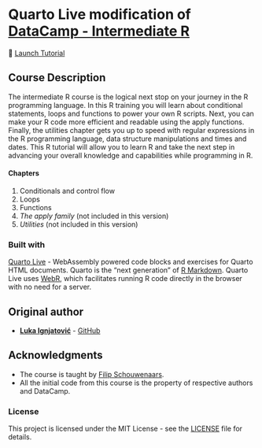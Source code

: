 

# Quarto Live modification of [DataCamp - Intermediate R](https://www.datacamp.com/courses/intermediate-r/)

🚀 [Launch Tutorial](https://mdlama.github.io/Intermediate_R/)

## Course Description

The intermediate R course is the logical next stop on your journey in
the R programming language. In this R training you will learn about
conditional statements, loops and functions to power your own R scripts.
Next, you can make your R code more efficient and readable using the
apply functions. Finally, the utilities chapter gets you up to speed
with regular expressions in the R programming language, data structure
manipulations and times and dates. This R tutorial will allow you to
learn R and take the next step in advancing your overall knowledge and
capabilities while programming in R.

#### Chapters

1)  Conditionals and control flow  
2)  Loops  
3)  Functions
4)  *The apply family* (not included in this version)
5)  *Utilities* (not included in this version)

### Built with

[Quarto Live](https://r-wasm.github.io/quarto-live/) - WebAssembly
powered code blocks and exercises for Quarto HTML documents. Quarto is
the “next generation” of [R Markdown](http://rmarkdown.rstudio.com/).
Quarto Live uses [WebR](https://docs.r-wasm.org/webr/latest/), which
facilitates running R code directly in the browser with no need for a
server.

## Original author

- [**Luka Ignjatović**](https://www.linkedin.com/in/lukaignjatovic/) -
  [GitHub](https://github.com/LukaIgnjatovic)

## Acknowledgments

- The course is taught by [Filip
  Schouwenaars](https://www.datacamp.com/instructors/filipsch).
- All the initial code from this course is the property of respective
  authors and DataCamp.

### License

This project is licensed under the MIT License - see the
[LICENSE](LICENSE.md) file for details.
